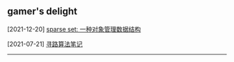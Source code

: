 ## gamer's delight

[2021-12-20] [sparse set: 一种对象管理数据结构](/2021/12/20/sparse_set)

[2021-07-21] [寻路算法笔记](/2021/12/13/pathfinding)

---

